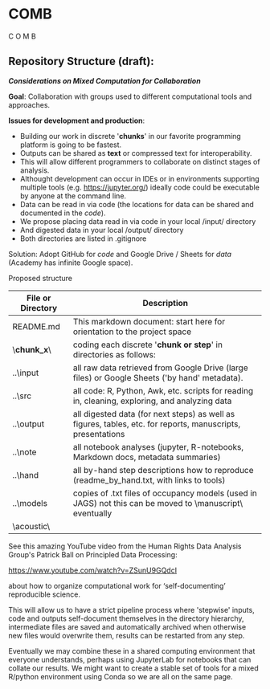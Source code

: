 # COMB
C O M B

## Repository Structure (draft): 

**_Considerations on Mixed Computation for Collaboration_**

**Goal**: Collaboration with groups used to different computational tools and approaches.

**Issues for development and production**:

- Building our work in discrete '**chunks**' in our favorite programming platform is going to be fastest.
- Outputs can be shared as **text** or compressed text for interoperability. 
- This will allow different programmers to collaborate on distinct stages of analysis.
- Althought development can occur in IDEs or in environments supporting multiple tools (e.g. https://jupyter.org/) ideally code could be executable by anyone at the command line.
- Data can be read in via code (the locations for data can be shared and documented in the _code_).
- We propose placing data read in via code in your local /input/ directory
- And digested data in your local /output/ directory
- Both directories are listed in .gitignore

Solution:  Adopt GitHub for _code_ and Google Drive / Sheets for _data_ (Academy has infinite Google space).

Proposed structure

File or Directory     | Description
------------- | -------------
README.md     | This markdown document: start here for orientation to the project space
\\**chunk_x**\\  | coding each discrete '**chunk or step**' in directories as follows:
..\\input         | all raw data retrieved from Google Drive (large files) or Google Sheets ('by hand' metadata).
..\\src           | all code: R, Python, Awk, etc. scripts for reading in, cleaning, exploring, and analyzing data
..\\output        | all digested data (for next steps) as well as figures, tables, etc. for reports, manuscripts, presentations
..\\note          | all notebook analyses (jupyter, R-notebooks, Markdown docs, metadata summaries)
..\\hand          | all by-hand step descriptions how to reproduce  (readme_by_hand.txt, with links to tools)
..\\models        | copies of .txt files of occupancy models (used in JAGS)  not this can be moved to \\manuscript\ eventually
\\acoustic\\  |

See this amazing YouTube video from the Human Rights Data Analysis Group's Patrick Ball on Principled Data Processing:

https://www.youtube.com/watch?v=ZSunU9GQdcI

about how to organize computational work for ‘self-documenting’ reproducible science.

This will allow us to have a strict pipeline process where 'stepwise' inputs, code and outputs self-document themselves in the directory hierarchy, intermediate files are saved and automatically archived when otherwise new files would overwrite them, results can be restarted from any step.  

Eventually we may combine these in a shared computing environment that everyone understands, perhaps using JupyterLab for notebooks that can collate our results.  We might want to create a stable set of tools for a mixed R/python environment using Conda so we are all on the same page.

